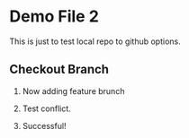 # Demo File 2

This is just to test local repo to github options.

## Checkout Branch

1. Now adding feature brunch

2. Test conflict.

3. Successful!
